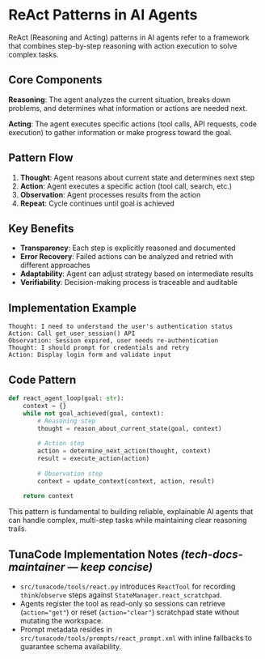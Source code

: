 # ReAct Patterns in AI Agents

ReAct (Reasoning and Acting) patterns in AI agents refer to a framework that combines step-by-step reasoning with action execution to solve complex tasks.

## Core Components

**Reasoning**: The agent analyzes the current situation, breaks down problems, and determines what information or actions are needed next.

**Acting**: The agent executes specific actions (tool calls, API requests, code execution) to gather information or make progress toward the goal.

## Pattern Flow

1. **Thought**: Agent reasons about current state and determines next step
2. **Action**: Agent executes a specific action (tool call, search, etc.)
3. **Observation**: Agent processes results from the action
4. **Repeat**: Cycle continues until goal is achieved

## Key Benefits

- **Transparency**: Each step is explicitly reasoned and documented
- **Error Recovery**: Failed actions can be analyzed and retried with different approaches
- **Adaptability**: Agent can adjust strategy based on intermediate results
- **Verifiability**: Decision-making process is traceable and auditable

## Implementation Example

```
Thought: I need to understand the user's authentication status
Action: Call get_user_session() API
Observation: Session expired, user needs re-authentication
Thought: I should prompt for credentials and retry
Action: Display login form and validate input
```

## Code Pattern

```python
def react_agent_loop(goal: str):
    context = {}
    while not goal_achieved(goal, context):
        # Reasoning step
        thought = reason_about_current_state(goal, context)
        
        # Action step
        action = determine_next_action(thought, context)
        result = execute_action(action)
        
        # Observation step
        context = update_context(context, action, result)
        
    return context
```

This pattern is fundamental to building reliable, explainable AI agents that can handle complex, multi-step tasks while maintaining clear reasoning trails.

## TunaCode Implementation Notes *(tech-docs-maintainer — keep concise)*

- `src/tunacode/tools/react.py` introduces `ReactTool` for recording `think`/`observe` steps against `StateManager.react_scratchpad`.
- Agents register the tool as read-only so sessions can retrieve (`action="get"`) or reset (`action="clear"`) scratchpad state without mutating the workspace.
- Prompt metadata resides in `src/tunacode/tools/prompts/react_prompt.xml` with inline fallbacks to guarantee schema availability.
